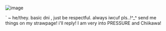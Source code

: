 ![image](https://github.com/user-attachments/assets/b0c8fd65-84ab-460f-a908-b78967147cf9)

` ~ he/they. basic dni , just be respectful. always iwcuf pls..!^_^ send me things on my strawpage! i'll reply! I am very into PRESSURE and Chiikawa!





<!--
**sspacedoutz/sspacedoutz** is a ✨ _special_ ✨ repository because its `README.md` (this file) appears on your GitHub profile.

Here are some ideas to get you started:

- 🔭 I’m currently working on ...
- 🌱 I’m currently learning ...
- 👯 I’m looking to collaborate on ...
- 🤔 I’m looking for help with ...
- 💬 Ask me about ...
- 📫 How to reach me: ...
- 😄 Pronouns: ...
- ⚡ Fun fact: ...
-->
